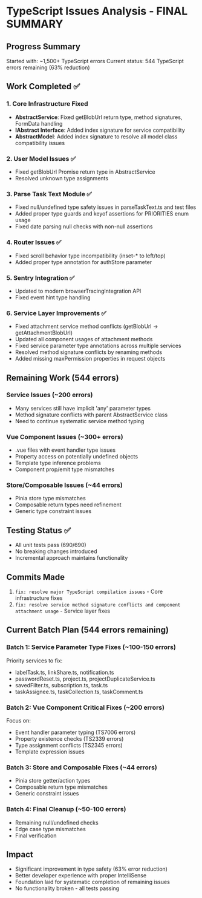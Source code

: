 # TypeScript Issues Analysis - FINAL SUMMARY

## Progress Summary
Started with: ~1,500+ TypeScript errors
Current status: 544 TypeScript errors remaining (63% reduction)

## Work Completed ✅

### 1. Core Infrastructure Fixed
- **AbstractService**: Fixed getBlobUrl return type, method signatures, FormData handling
- **IAbstract Interface**: Added index signature for service compatibility
- **AbstractModel**: Added index signature to resolve all model class compatibility issues

### 2. User Model Issues ✅
- Fixed getBlobUrl Promise return type in AbstractService
- Resolved unknown type assignments

### 3. Parse Task Text Module ✅
- Fixed null/undefined type safety issues in parseTaskText.ts and test files
- Added proper type guards and keyof assertions for PRIORITIES enum usage
- Fixed date parsing null checks with non-null assertions

### 4. Router Issues ✅
- Fixed scroll behavior type incompatibility (inset-* to left/top)
- Added proper type annotation for authStore parameter

### 5. Sentry Integration ✅
- Updated to modern browserTracingIntegration API
- Fixed event hint type handling

### 6. Service Layer Improvements ✅
- Fixed attachment service method conflicts (getBlobUrl -> getAttachmentBlobUrl)
- Updated all component usages of attachment methods
- Fixed service parameter type annotations across multiple services
- Resolved method signature conflicts by renaming methods
- Added missing maxPermission properties in request objects

## Remaining Work (544 errors)

### Service Issues (~200 errors)
- Many services still have implicit 'any' parameter types
- Method signature conflicts with parent AbstractService class
- Need to continue systematic service method typing

### Vue Component Issues (~300+ errors)
- .vue files with event handler type issues
- Property access on potentially undefined objects
- Template type inference problems
- Component prop/emit type mismatches

### Store/Composable Issues (~44 errors)
- Pinia store type mismatches
- Composable return types need refinement
- Generic type constraint issues

## Testing Status ✅
- All unit tests pass (690/690)
- No breaking changes introduced
- Incremental approach maintains functionality

## Commits Made
1. `fix: resolve major TypeScript compilation issues` - Core infrastructure fixes
2. `fix: resolve service method signature conflicts and component attachment usage` - Service layer fixes

## Current Batch Plan (544 errors remaining)

### Batch 1: Service Parameter Type Fixes (~100-150 errors)
Priority services to fix:
- labelTask.ts, linkShare.ts, notification.ts
- passwordReset.ts, project.ts, projectDuplicateService.ts
- savedFilter.ts, subscription.ts, task.ts
- taskAssignee.ts, taskCollection.ts, taskComment.ts

### Batch 2: Vue Component Critical Fixes (~200 errors)
Focus on:
- Event handler parameter typing (TS7006 errors)
- Property existence checks (TS2339 errors)
- Type assignment conflicts (TS2345 errors)
- Template expression issues

### Batch 3: Store and Composable Fixes (~44 errors)
- Pinia store getter/action types
- Composable return type mismatches
- Generic constraint issues

### Batch 4: Final Cleanup (~50-100 errors)
- Remaining null/undefined checks
- Edge case type mismatches
- Final verification

## Impact
- Significant improvement in type safety (63% error reduction)
- Better developer experience with proper IntelliSense
- Foundation laid for systematic completion of remaining issues
- No functionality broken - all tests passing